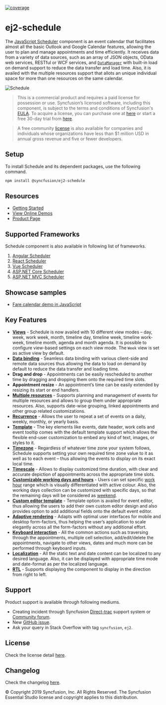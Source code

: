 [![coverage](http://ej2.syncfusion.com/badges/ej2-schedule/coverage.svg)](http://ej2.syncfusion.com/badges/ej2-schedule)

# ej2-schedule
The [JavaScript Scheduler](https://www.syncfusion.com/javascript-ui-controls/js-scheduler?utm_source=npm&utm_medium=listing&utm_campaign=javascript-scheduler-npm) component is an event calendar that facilitates almost all the basic Outlook and Google Calendar features, allowing the user to plan and manage appointments and time efficiently. It receives data from a variety of data sources, such as an array of JSON objects, OData web services, RESTful or WCF services, and [`DataManager`](https://ej2.syncfusion.com/documentation/data/?lang=typescript) with built-in load on demand support to reduce the data transfer and load time. Also, it is availed with the multiple resources support that allots an unique individual space for more than one resources on the same calendar.

![Schedule](https://ej2.syncfusion.com/products/images/schedule/readme.png)

> This is a commercial product and requires a paid license for possession or use. Syncfusion’s licensed software, including this component, is subject to the terms and conditions of Syncfusion's [EULA](https://www.syncfusion.com/eula/es/). To acquire a license, you can purchase one at [here](https://www.syncfusion.com/sales/products) or start a free 30-day trial from [here](https://www.syncfusion.com/account/manage-trials/start-trials).

> A free community [license](https://www.syncfusion.com/products/communitylicense) is also available for companies and individuals whose organizations have less than $1 million USD in annual gross revenue and five or fewer developers.

## Setup
To install Schedule and its dependent packages, use the following command.

```sh
npm install @syncfusion/ej2-schedule
```

## Resources
* [Getting Started](https://ej2.syncfusion.com/documentation/schedule/getting-started.html?utm_source=npm&utm_medium=listing&utm_campaign=javascript-scheduler-npm)
* [View Online Demos](https://ej2.syncfusion.com/demos/#/material/schedule/default.html?utm_source=npm&utm_medium=listing&utm_campaign=javascript-scheduler-npm)
* [Product Page](https://www.syncfusion.com/javascript-ui-controls/js-scheduler?utm_source=npm&utm_medium=listing&utm_campaign=javascript-scheduler-npm)

## Supported Frameworks
Schedule component is also available in following list of frameworks.
1. [Angular Scheduler](https://www.syncfusion.com/angular-ui-components/angular-scheduler?utm_source=npm&utm_medium=listing&utm_campaign=javascript-scheduler-npm)
2. [React Scheduler](https://www.syncfusion.com/react-ui-components/react-scheduler?utm_source=npm&utm_medium=listing&utm_campaign=javascript-scheduler-npm)
3. [Vue Scheduler](https://www.syncfusion.com/vue-ui-components/vue-scheduler?utm_source=npm&utm_medium=listing&utm_campaign=javascript-scheduler-npm)
4. [ASP.NET Core Scheduler](https://www.syncfusion.com/aspnet-core-ui-controls/scheduler?utm_source=npm&utm_medium=listing&utm_campaign=javascript-scheduler-npm)
5. [ASP.NET MVC Scheduler](https://www.syncfusion.com/aspnet-mvc-ui-controls/scheduler?utm_source=npm&utm_medium=listing&utm_campaign=javascript-scheduler-npm)

## Showcase samples
* [Fare calendar demo in JavaScript](https://ej2.syncfusion.com/demos/#/material/schedule/resources.html?utm_source=npm&utm_medium=listing&utm_campaign=javascript-scheduler-npm)

## Key Features
* [**Views**](https://ej2.syncfusion.com/demos/#/material/schedule/views.html?utm_source=npm&utm_medium=listing&utm_campaign=javascript-scheduler-npm) - Schedule is now availed with 10 different view modes – day, week, work week, month, timeline day, timeline week, timeline work-week, timeline month, agenda and month agenda. It is possible to configure view-based settings on each view mode. The `Week` view is set as active view by default.
* [**Data binding**](https://ej2.syncfusion.com/demos/#/material/schedule/remote-data.html?utm_source=npm&utm_medium=listing&utm_campaign=javascript-scheduler-npm) - Seamless data binding with various client-side and remote data sources thus allowing the data to load on demand by default to reduce the data transfer and loading time.
* **Drag and drop** - Appointments can be easily rescheduled to another time by dragging and dropping them onto the required time slots.
* **Appointment resize** - An appointment’s time can be easily extended by resizing its start or end handlers.
* [**Multiple resources**](https://ej2.syncfusion.com/demos/#/material/schedule/resource-grouping.html?utm_source=npm&utm_medium=listing&utm_campaign=javascript-scheduler-npm) - Supports planning and management of events for multiple resources and allows to group them under appropriate resources. Also, supports date-wise grouping, linked appointments and other group related customizations.
* [**Recurrence**](https://ej2.syncfusion.com/demos/#/material/schedule/recurrence-events.html?utm_source=npm&utm_medium=listing&utm_campaign=javascript-scheduler-npm) - Allows the user to repeat a set of events on a daily, weekly, monthly, or yearly basis.
* [**Template**](https://ej2.syncfusion.com/demos/#/material/schedule/event-template.html?utm_source=npm&utm_medium=listing&utm_campaign=javascript-scheduler-npm) - The key elements like events, date header, work cells and event tooltip comes with the default template support which allows the flexible end-user customization to embed any kind of text, images, or styles to it.
* [**Timezone**](https://ej2.syncfusion.com/demos/#/material/schedule/timezone.html?utm_source=npm&utm_medium=listing&utm_campaign=javascript-scheduler-npm) -  Regardless of whatever time zone your system follows, Schedule supports setting your own required time zone value to it as well as to each event – thus allowing the events to display on its exact local time.
* [**Timescale**](https://ej2.syncfusion.com/demos/#/material/schedule/time-scale.html?utm_source=npm&utm_medium=listing&utm_campaign=javascript-scheduler-npm) - Allows to display customized time duration, with clear and accurate depiction of appointments across the appropriate time slots.
* [**Customizable working days and hours**](https://ej2.syncfusion.com/demos/#/material/schedule/work-days.html?utm_source=npm&utm_medium=listing&utm_campaign=javascript-scheduler-npm) - Users can set specific [work hour](https://ej2.syncfusion.com/demos/#/material/schedule/work-hour.html?utm_source=npm&utm_medium=listing&utm_campaign=javascript-scheduler-npm) range which is visually differentiated with active colour. Also, the working days collection can be customized with specific days, so that the remaining days will be considered as [weekend](https://ej2.syncfusion.com/demos/#/material/schedule/hide-weekend.html?utm_source=npm&utm_medium=listing&utm_campaign=javascript-scheduler-npm).
* [**Custom editor template**](https://ej2.syncfusion.com/demos/#/material/schedule/editor-template.html?utm_source=npm&utm_medium=listing&utm_campaign=javascript-scheduler-npm) - Template option is availed for event editor, thus allowing the users to add their own custom editor design and also provides option to add additional fields onto the default event editor.
* [**Adaptive rendering**](https://ej2.syncfusion.com/demos/#/material/schedule/month-agenda.html?utm_source=npm&utm_medium=listing&utm_campaign=javascript-scheduler-npm) - Adapts with optimal user interfaces for mobile and desktop form-factors, thus helping the user’s application to scale elegantly across all the form-factors without any additional effort.
* [**Keyboard interaction**](https://ej2.syncfusion.com/demos/#/material/schedule/keyboard-interaction.html?utm_source=npm&utm_medium=listing&utm_campaign=javascript-scheduler-npm) - All the common actions such as traversing through the appointments, multiple cell selection, add/edit/delete the appointments, navigate to other views, dates and much more can be performed through keyboard inputs.
* [**Localization**](https://ej2.syncfusion.com/documentation/schedule/localization.html?lang=typescript#localization?utm_source=npm&utm_medium=listing&utm_campaign=javascript-scheduler-npm) - All the static text and date content can be localized to any desired language. Also, it can be displayed with appropriate time mode and date-format as per the localized language.
* [**RTL**](https://ej2.syncfusion.com/documentation/schedule/localization.html?lang=typescript#rtl?utm_source=npm&utm_medium=listing&utm_campaign=javascript-scheduler-npm) - Supports displaying the component to display in the direction from right to left.

## Support

Product support is available through following mediums.

* Creating incident through Syncfusion [Direct-trac](https://www.syncfusion.com/support/directtrac/incidents?utm_source=npm&utm_medium=listing&utm_campaign=javascript-scheduler-npm) support system or [Community forum](https://www.syncfusion.com/forums/essential-js2?utm_source=npm&utm_medium=listing&utm_campaign=javascript-scheduler-npm).
* New [GitHub issue](https://github.com/syncfusion/ej2-javascript-ui-controls/issues/new?utm_source=npm&utm_medium=listing&utm_campaign=javascript-scheduler-npm).
* Ask your query in Stack Overflow with tag `syncfusion`, `ej2`.

## License

Check the license detail [here](https://github.com/syncfusion/ej2-javascript-ui-controls/blob/master/license?utm_source=npm&utm_medium=listing&utm_campaign=javascript-scheduler-npm).

## Changelog

Check the changelog [here](https://ej2.syncfusion.com/documentation/release-notes?utm_source=npm&utm_medium=listing&utm_campaign=javascript-scheduler-npm).

© Copyright 2019 Syncfusion, Inc. All Rights Reserved. The Syncfusion Essential Studio license and copyright applies to this distribution.